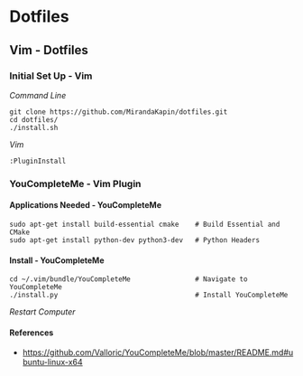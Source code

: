 # Dotfiles

## Vim - Dotfiles

### Initial Set Up - Vim
*Command Line*
```
git clone https://github.com/MirandaKapin/dotfiles.git
cd dotfiles/
./install.sh
```

*Vim*
```
:PluginInstall
```

### YouCompleteMe - Vim Plugin

#### Applications Needed - YouCompleteMe
```
sudo apt-get install build-essential cmake    # Build Essential and CMake
sudo apt-get install python-dev python3-dev   # Python Headers
```

#### Install - YouCompleteMe
```
cd ~/.vim/bundle/YouCompleteMe                # Navigate to YouCompleteMe
./install.py                                  # Install YouCompleteMe
```
*Restart Computer*

#### References
* https://github.com/Valloric/YouCompleteMe/blob/master/README.md#ubuntu-linux-x64
